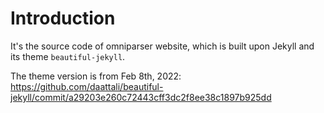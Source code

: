 
# Introduction

It's the source code of omniparser website, which is built upon Jekyll and its theme `beautiful-jekyll`.

The theme version is from Feb 8th, 2022:
https://github.com/daattali/beautiful-jekyll/commit/a29203e260c72443cff3dc2f8ee38c1897b925dd
